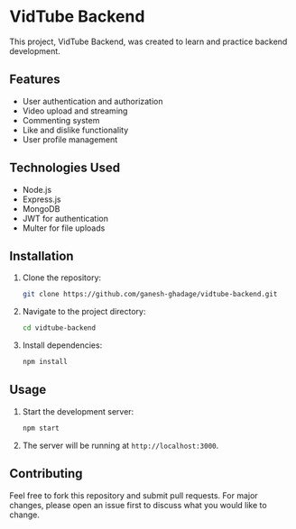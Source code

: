# VidTube Backend

This project, VidTube Backend, was created to learn and practice backend development.

## Features

- User authentication and authorization
- Video upload and streaming
- Commenting system
- Like and dislike functionality
- User profile management

## Technologies Used

- Node.js
- Express.js
- MongoDB
- JWT for authentication
- Multer for file uploads

## Installation

1. Clone the repository:
      ```bash
      git clone https://github.com/ganesh-ghadage/vidtube-backend.git
      ```
2. Navigate to the project directory:
      ```bash
      cd vidtube-backend
      ```
3. Install dependencies:
      ```bash
      npm install
      ```

## Usage

1. Start the development server:
      ```bash
      npm start
      ```
2. The server will be running at `http://localhost:3000`.

## Contributing

Feel free to fork this repository and submit pull requests. For major changes, please open an issue first to discuss what you would like to change.
